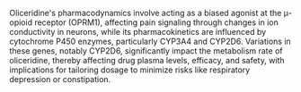 Oliceridine's pharmacodynamics involve acting as a biased agonist at the μ-opioid receptor (OPRM1), affecting pain signaling through changes in ion conductivity in neurons, while its pharmacokinetics are influenced by cytochrome P450 enzymes, particularly CYP3A4 and CYP2D6. Variations in these genes, notably CYP2D6, significantly impact the metabolism rate of oliceridine, thereby affecting drug plasma levels, efficacy, and safety, with implications for tailoring dosage to minimize risks like respiratory depression or constipation.